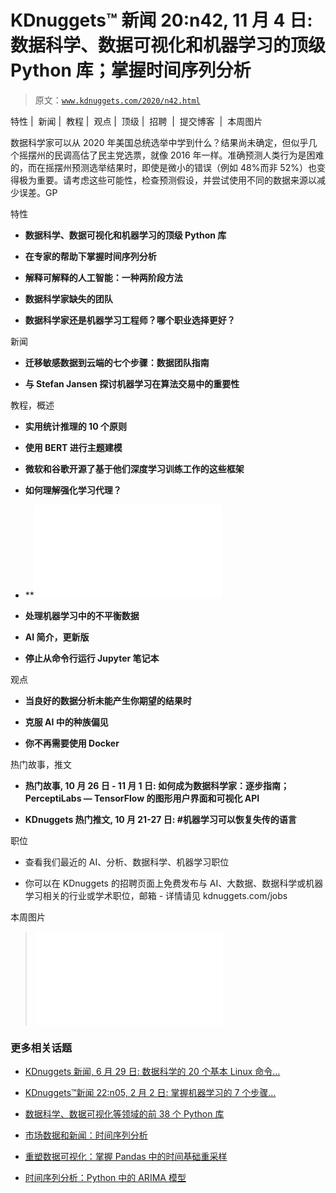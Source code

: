 # KDnuggets™ 新闻 20:n42, 11 月 4 日: 数据科学、数据可视化和机器学习的顶级 Python 库；掌握时间序列分析

> 原文：[`www.kdnuggets.com/2020/n42.html`](https://www.kdnuggets.com/2020/n42.html)

特性 |  新闻 |  教程 |  观点 |  顶级 |  招聘  |  提交博客  |  本周图片

数据科学家可以从 2020 年美国总统选举中学到什么？结果尚未确定，但似乎几个摇摆州的民调高估了民主党选票，就像 2016 年一样。准确预测人类行为是困难的，而在摇摆州预测选举结果时，即使是微小的错误（例如 48%而非 52%）也变得极为重要。请考虑这些可能性，检查预测假设，并尝试使用不同的数据来源以减少误差。GP

特性

+   **数据科学、数据可视化和机器学习的顶级 Python 库**

+   **在专家的帮助下掌握时间序列分析**

+   **解释可解释的人工智能：一种两阶段方法**

+   **数据科学家缺失的团队**

+   **数据科学家还是机器学习工程师？哪个职业选择更好？**

新闻

+   **迁移敏感数据到云端的七个步骤：数据团队指南**

+   **与 Stefan Jansen 探讨机器学习在算法交易中的重要性**

教程，概述

+   **实用统计推理的 10 个原则**

+   **使用 BERT 进行主题建模**

+   **微软和谷歌开源了基于他们深度学习训练工作的这些框架**

+   **如何理解强化学习代理？**

+   **![银色博客在 Google Colab 中使用 PyTorch 构建神经网络**](img/building-neural-networks-pytorch-google-colab.html)

+   **处理机器学习中的不平衡数据**

+   **AI 简介，更新版**

+   **停止从命令行运行 Jupyter 笔记本**

观点

+   **当良好的数据分析未能产生你期望的结果时**

+   **克服 AI 中的种族偏见**

+   **你不再需要使用 Docker**

热门故事，推文

+   **热门故事, 10 月 26 日 - 11 月 1 日: 如何成为数据科学家：逐步指南；PerceptiLabs — TensorFlow 的图形用户界面和可视化 API**

+   **KDnuggets 热门推文, 10 月 21-27 日: #机器学习可以恢复失传的语言**

职位

+   查看我们最近的 AI、分析、数据科学、机器学习职位

+   你可以在 KDnuggets 的招聘页面上免费发布与 AI、大数据、数据科学或机器学习相关的行业或学术职位，邮箱 - 详情请见 kdnuggets.com/jobs

本周图片

> ![数据科学、数据可视化、机器学习的顶级 Python 库数据科学、数据可视化、机器学习的顶级 Python 库；](img/top-python-libraries-data-science-data-visualization-machine-learning.html)

### 更多相关话题

+   [KDnuggets 新闻, 6 月 29 日: 数据科学的 20 个基本 Linux 命令…](https://www.kdnuggets.com/2022/n26.html)

+   [KDnuggets™新闻 22:n05, 2 月 2 日: 掌握机器学习的 7 个步骤…](https://www.kdnuggets.com/2022/n05.html)

+   [数据科学、数据可视化等领域的前 38 个 Python 库](https://www.kdnuggets.com/2020/11/top-python-libraries-data-science-data-visualization-machine-learning.html)

+   [市场数据和新闻：时间序列分析](https://www.kdnuggets.com/2022/06/market-data-news-time-series-analysis.html)

+   [重塑数据可视化：掌握 Pandas 中的时间基础重采样](https://www.kdnuggets.com/revamping-data-visualization-mastering-timebased-resampling-in-pandas)

+   [时间序列分析：Python 中的 ARIMA 模型](https://www.kdnuggets.com/2023/08/times-series-analysis-arima-models-python.html)
